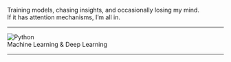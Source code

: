 
Training models, chasing insights, and occasionally losing my mind.  
If it has attention mechanisms, I’m all in.

---

![Python](https://img.shields.io/badge/python-3670A0?style=for-the-badge&logo=python&logoColor=ffdd54)  
Machine Learning &
Deep Learning 

---
